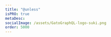 ```yaml
---
title: "@unless"
isPRO: true
metaDesc:
socialImage: /assets/GatoGraphQL-logo-suki.png
order: 5000
---
```

